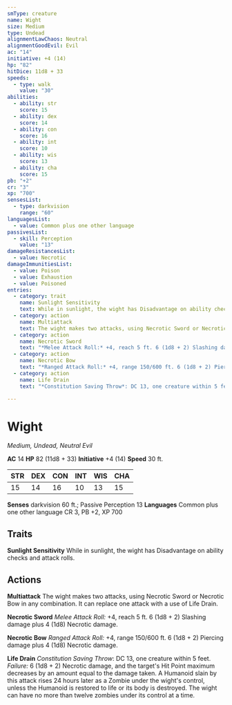 ```yaml
---
smType: creature
name: Wight
size: Medium
type: Undead
alignmentLawChaos: Neutral
alignmentGoodEvil: Evil
ac: "14"
initiative: +4 (14)
hp: "82"
hitDice: 11d8 + 33
speeds:
  - type: walk
    value: "30"
abilities:
  - ability: str
    score: 15
  - ability: dex
    score: 14
  - ability: con
    score: 16
  - ability: int
    score: 10
  - ability: wis
    score: 13
  - ability: cha
    score: 15
pb: "+2"
cr: "3"
xp: "700"
sensesList:
  - type: darkvision
    range: "60"
languagesList:
  - value: Common plus one other language
passivesList:
  - skill: Perception
    value: "13"
damageResistancesList:
  - value: Necrotic
damageImmunitiesList:
  - value: Poison
  - value: Exhaustion
  - value: Poisoned
entries:
  - category: trait
    name: Sunlight Sensitivity
    text: While in sunlight, the wight has Disadvantage on ability checks and attack rolls.
  - category: action
    name: Multiattack
    text: The wight makes two attacks, using Necrotic Sword or Necrotic Bow in any combination. It can replace one attack with a use of Life Drain.
  - category: action
    name: Necrotic Sword
    text: "*Melee Attack Roll:* +4, reach 5 ft. 6 (1d8 + 2) Slashing damage plus 4 (1d8) Necrotic damage."
  - category: action
    name: Necrotic Bow
    text: "*Ranged Attack Roll:* +4, range 150/600 ft. 6 (1d8 + 2) Piercing damage plus 4 (1d8) Necrotic damage."
  - category: action
    name: Life Drain
    text: "*Constitution Saving Throw*: DC 13, one creature within 5 feet. *Failure:*  6 (1d8 + 2) Necrotic damage, and the target's Hit Point maximum decreases by an amount equal to the damage taken. A Humanoid slain by this attack rises 24 hours later as a Zombie under the wight's control, unless the Humanoid is restored to life or its body is destroyed. The wight can have no more than twelve zombies under its control at a time."

---
```


# Wight
*Medium, Undead, Neutral Evil*

**AC** 14
**HP** 82 (11d8 + 33)
**Initiative** +4 (14)
**Speed** 30 ft.

| STR | DEX | CON | INT | WIS | CHA |
| --- | --- | --- | --- | --- | --- |
| 15 | 14 | 16 | 10 | 13 | 15 |

**Senses** darkvision 60 ft.; Passive Perception 13
**Languages** Common plus one other language
CR 3, PB +2, XP 700

## Traits

**Sunlight Sensitivity**
While in sunlight, the wight has Disadvantage on ability checks and attack rolls.

## Actions

**Multiattack**
The wight makes two attacks, using Necrotic Sword or Necrotic Bow in any combination. It can replace one attack with a use of Life Drain.

**Necrotic Sword**
*Melee Attack Roll:* +4, reach 5 ft. 6 (1d8 + 2) Slashing damage plus 4 (1d8) Necrotic damage.

**Necrotic Bow**
*Ranged Attack Roll:* +4, range 150/600 ft. 6 (1d8 + 2) Piercing damage plus 4 (1d8) Necrotic damage.

**Life Drain**
*Constitution Saving Throw*: DC 13, one creature within 5 feet. *Failure:*  6 (1d8 + 2) Necrotic damage, and the target's Hit Point maximum decreases by an amount equal to the damage taken. A Humanoid slain by this attack rises 24 hours later as a Zombie under the wight's control, unless the Humanoid is restored to life or its body is destroyed. The wight can have no more than twelve zombies under its control at a time.
